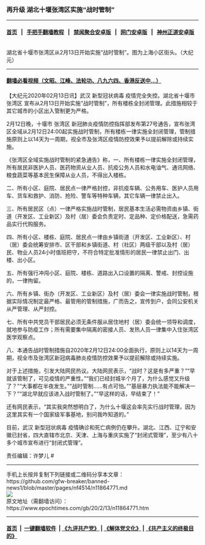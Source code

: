 ### 再升级 湖北十堰张湾区实施“战时管制”
------------------------

#### [首页](https://github.com/gfw-breaker/banned-news1/blob/master/README.md) &nbsp;&nbsp;|&nbsp;&nbsp; [手把手翻墙教程](https://github.com/gfw-breaker/guides/wiki) &nbsp;&nbsp;|&nbsp;&nbsp; [禁闻聚合安卓版](https://github.com/gfw-breaker/bn-android) &nbsp;&nbsp;|&nbsp;&nbsp; [网门安卓版](https://github.com/oGate2/oGate) &nbsp;&nbsp;|&nbsp;&nbsp; [神州正道安卓版](https://github.com/SzzdOgate/update) 



<div><img alt="" class="aligncenter wp-post-image" src="https://i.epochtimes.com/assets/uploads/2020/02/15f1f117ca4e3917_ttl7dayLNC_WhatsApp-Image-2020-01-22-at-5.08.48-PM-600x400-1.jpeg"/>
<div class="red16 caption">
 <p>
  湖北省十堰市张湾区从2月13日开始实施“战时管制”。图为上海小区街头。（大纪元）
 </p>
</div>
</div><hr/>

#### [翻墙必看视频（文昭、江峰、法轮功、八九六四、香港反送中...）](https://github.com/gfw-breaker/banned-news1/blob/master/pages/link3.md)

<div><p>
 【大纪元2020年02月13日讯】武汉
 <ok href="https://www.epochtimes.com/gb/tag/%E6%96%B0%E5%9E%8B%E5%86%A0%E7%8A%B6%E7%97%85%E6%AF%92.html">
  新型冠状病毒
 </ok>
 疫情完全失控。湖北省十堰市
 <ok href="https://www.epochtimes.com/gb/tag/%E5%BC%A0%E6%B9%BE%E5%8C%BA.html">
  张湾区
 </ok>
 宣布从2月13日开始实施“战时管制”，所有楼栋全封闭管理。此措施相较于其它城市的小区出入管制更为严格。
</p>
<p>
 2月12日晚，十堰市
 <ok href="https://www.epochtimes.com/gb/tag/%E5%BC%A0%E6%B9%BE%E5%8C%BA.html">
  张湾区
 </ok>
 新冠肺炎疫情防控指挥部发布第27号通告，宣布张湾区全域从2月12日24:00起实施战时管制，所有楼栋一律实施全封闭管理，管制措施原则上以14天为一周期，视全市及张湾区疫情防控效果予以提前解除或持续实施。
</p>
<p>
 《张湾区全域实施战时管制的紧急通告》称，一、所有楼栋一律实施全封闭管理，所有居民非医护人员、医药物资从业人员、抗疫公务人员和水电油气、通讯网络、粮食蔬菜等基本民生保障从业人员，不得出入楼栋。
</p>
<p>
 二、所有小区、庭院、居民点一律严格封控，非抗疫车辆、公务用车、医护人员用车、货车和救护、消防、抢险、警车等特种车辆，其它车辆一律禁止出入。
</p>
<p>
 三、所有居民区（点）一律严格实施战时管制，居民基本生活必需物资由乡镇、街道（开发区、工业新区）及村（居）委会负责定时、定品种、定价格配送，急需药品实行代购服务。
</p>
<p>
 四、所有小区、楼栋、庭院、居民点一律由乡镇街道（开发区、工业新区）、村（居）委会统筹安排市、区干部和乡镇街道、村（社区）两级干部以及村（居）民、物业人员24小时值班把守，不符合特定批准情形的居民一律禁止出门、出楼、出小区。
</p>
<p>
 五、所有强行冲闯小区、庭院、楼栋、道路出入口设置的隔离、警戒、封控设施的，一律拘留。
</p>
<p>
 六、所有乡镇、街办（开发区、工业新区）及村（居）委会一律实施战时管制，根据实际情况制定最严格、最管用的管制措施，广而告之，宣传到户，会同公安机关从严管理、从严封控。
</p>
<p>
 七、所有中共党员干部居民必须无条件服从居住地村（居）委会统一领导和调度，就地参与防疫工作；所有需要集中隔离的密接人员、发热人员一律集中入住张湾区医学观察点。
</p>
<p>
 八、本通告战时管制措施自2020年2月12日24:00全面执行，原则上以14天为一周期，视全市及张湾区新冠病毒肺炎疫情防控效果予以提前解除或持续实施。
</p>
<p>
 对于上述措施，引发大陆网民热议。大陆网民表示，“战时？这是有多严重？”“早就该管制了，可见疫情的严重性。”“我们已经封城半个月了，为什么感觉又升级了？”“大事都在半夜发生。”“战时管制……有点可怕。”“基层暴力执法能不能解决一下？”“湖北早就应该进入战时管制了。”“早这样的话，早结束了！”
</p>
<p>
 还有网民表示，“其实我突然想明白了，为什么十堰这会率先实行战时管理，因为这里其实有一个国家级军事基地，别问我咋知道的。”
</p>
<p>
 目前，武汉
 <ok href="https://www.epochtimes.com/gb/tag/%E6%96%B0%E5%9E%8B%E5%86%A0%E7%8A%B6%E7%97%85%E6%AF%92.html">
  新型冠状病毒
 </ok>
 疫情确诊和死亡病例仍在攀升。湖北、江西、辽宁和安徽已封省，四大直辖市北京、天津、上海与重庆实施了“封闭式管理”，至少有八十多个城市宣布进行“封闭式管理”。
</p>
<p>
 责任编辑：许梦儿 #
</p>
</div>
<hr/>
手机上长按并复制下列链接或二维码分享本文章：<br/>
https://github.com/gfw-breaker/banned-news1/blob/master/pages/nf4514/n11864771.md <br/>
<a href='https://github.com/gfw-breaker/banned-news1/blob/master/pages/nf4514/n11864771.md'><img src='https://github.com/gfw-breaker/banned-news1/blob/master/pages/nf4514/n11864771.md.png'/></a> <br/>
原文地址（需翻墙访问）：https://www.epochtimes.com/gb/20/2/13/n11864771.htm


------------------------
#### [首页](https://github.com/gfw-breaker/banned-news1/blob/master/README.md) &nbsp;|&nbsp; [一键翻墙软件](https://github.com/gfw-breaker/nogfw/blob/master/README.md) &nbsp;| [《九评共产党》](https://github.com/gfw-breaker/9ping.md/blob/master/README.md#九评之一评共产党是什么) | [《解体党文化》](https://github.com/gfw-breaker/jtdwh.md/blob/master/README.md) | [《共产主义的终极目的》](https://github.com/gfw-breaker/gczydzjmd.md/blob/master/README.md)


<img src='http://gfw-breaker.win/banned-news/pages/nf4514/n11864771.md' width='0px' height='0px'/>